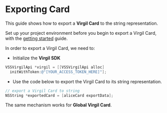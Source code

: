 # Exporting Card

This guide shows how to export a **Virgil Card** to the string representation.

Set up your project environment before you begin to export a Virgil Card, with the [getting started](/docs/objectivec/guides/configuration/client.md) guide.

In order to export a Virgil Card, we need to:

- Initialize the **Virgil SDK**

```objectivec
VSSVirgilApi *virgil = [[VSSVirgilApi alloc]
  initWithToken:@"[YOUR_ACCESS_TOKEN_HERE]"];
```

- Use the code below to export the Virgil Card to its string representation.

```objectivec
// export a Virgil Card to string
NSString *exportedCard = [aliceCard exportData];
```

The same mechanism works for **Global Virgil Card**.

